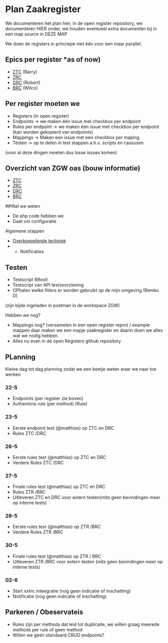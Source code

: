# Plan Zaakregister

We documenteren het plan hier, in de open register repository, we documenteren HIER onder, we houden eventueel extra documenten bij in een map source in DEZE MAP

We doen de registers in princiepe niet één voor een maar parallel.

## Epics per register *as of now)
- [ZTC](https://conduction.atlassian.net/browse/ZAAKREG-54) (Barry) 
- [ZRC](https://conduction.atlassian.net/browse/ZAAKREG-56) 
- [DRC](https://conduction.atlassian.net/browse/ZAAKREG-55) (Robert)
- [BRC](https://conduction.atlassian.net/browse/ZAAKREG-57) (Wilco)


## Per register moeten we
- Registers (in open register)
- Endpoints -> we maken één issue met checkbox per endpoint
- Rules per endpoint -> we maken één issue met checkbox per endpoint (kan worden gekopierd van endpoints)
- Mappings -> Maken een issue met een checkbox per maping
- Testen -> op te delen in test stappen a.h.v. scripts en cassusen

(voor al deze dingen moeten dus losse issues komen)

## Overzicht van ZGW oas (bouw informatie)
- [ZTC]()
- [ZRC]()
- [DRC]()
- [BRC]()

##Wat we weten
- De php code hebben we 
- Gaat om configuratie

Algemene stappen
- [Overkoepelende techniek](https://conduction.atlassian.net/browse/ZAAKREG-58)
- - Notificaties 

## Testen
- Testscript RRoxit
- Testscript van API testvoorziening
- OPhalen welke fitlers er worden gebruikt op de mijn omgeving (Remko D)

(zijn bijde ingeladen in postman in de workspace ZGW)

Hebben we nog?
- Mappings nog? (versamelen in een open register repro) / example mappen daar maken we een mapje zaakregister en daarin doen we alles wat we nodig hebben. 
- Alles nu even in de open Registers github repository

## PLanning
Kleine dag tot dag planning zodat we een beetje weten waar we naar toe werken

### 22-5
- Endpoints (per register zie boven)
- Authenticie rule (per method) (Rule)

### 23-5
- Eerste endpoint test (@matthias) op ZTC en DRC
- Rules ZTC /DRC

### 26-5
- Eerste rules test (@matthias) op ZTC en DRC
- Verdere Rules ZTC /DRC

### 27-5
- Finale  rules test (@matthias) op ZTC en DRC
- Rules ZTR  /BRC
- Uitleveren ZTC en DRC voor extern testen(mits geen bevindingen meer op interne tests)

### 28-5
- Eerste rules test (@matthias) op ZTR /BRC
- Verdere Rules ZTR /BRC

### 30-5 
- Finale  rules test (@matthias) op ZTR / BRC
- Uitleveren ZTR /BRC voor extern testen (mits geen bevindingen meer op interne tests)

### 02-6
- Start xxlnc inteegratie (nog geen indicatie of inschatting)
- Notificatie (nog geen indicatie of inschatting)


## Parkeren / Obeservateis
- Rules zijn per methods dat leid tot duplicaite, we willen graag meerede methods per rule of geen method
- Willen we geen standaard CRUD endpoints?